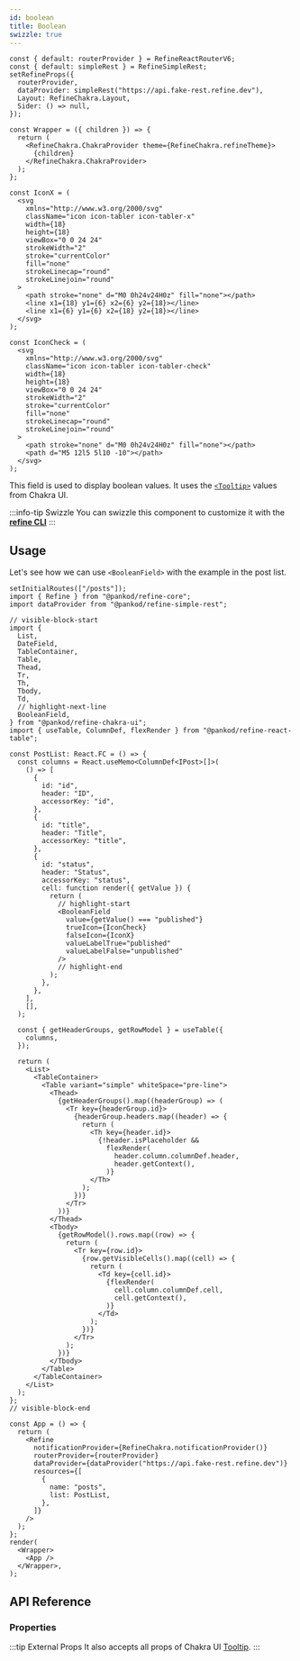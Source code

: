 ```yaml
---
id: boolean
title: Boolean
swizzle: true
---
```


```tsx live shared
const { default: routerProvider } = RefineReactRouterV6;
const { default: simpleRest } = RefineSimpleRest;
setRefineProps({
  routerProvider,
  dataProvider: simpleRest("https://api.fake-rest.refine.dev"),
  Layout: RefineChakra.Layout,
  Sider: () => null,
});

const Wrapper = ({ children }) => {
  return (
    <RefineChakra.ChakraProvider theme={RefineChakra.refineTheme}>
      {children}
    </RefineChakra.ChakraProvider>
  );
};

const IconX = (
  <svg
    xmlns="http://www.w3.org/2000/svg"
    className="icon icon-tabler icon-tabler-x"
    width={18}
    height={18}
    viewBox="0 0 24 24"
    strokeWidth="2"
    stroke="currentColor"
    fill="none"
    strokeLinecap="round"
    strokeLinejoin="round"
  >
    <path stroke="none" d="M0 0h24v24H0z" fill="none"></path>
    <line x1={18} y1={6} x2={6} y2={18}></line>
    <line x1={6} y1={6} x2={18} y2={18}></line>
  </svg>
);

const IconCheck = (
  <svg
    xmlns="http://www.w3.org/2000/svg"
    className="icon icon-tabler icon-tabler-check"
    width={18}
    height={18}
    viewBox="0 0 24 24"
    strokeWidth="2"
    stroke="currentColor"
    fill="none"
    strokeLinecap="round"
    strokeLinejoin="round"
  >
    <path stroke="none" d="M0 0h24v24H0z" fill="none"></path>
    <path d="M5 12l5 5l10 -10"></path>
  </svg>
);
```

This field is used to display boolean values. It uses the [`<Tooltip>`](https://chakra-ui.com/docs/components/tooltip/usage) values from Chakra UI.

:::info-tip Swizzle
You can swizzle this component to customize it with the [**refine CLI**](/docs/3.xx.xx/packages/documentation/cli)
:::

## Usage

Let's see how we can use `<BooleanField>` with the example in the post list.

```tsx live url=http://localhost:3000/posts previewHeight=420px hideCode
setInitialRoutes(["/posts"]);
import { Refine } from "@pankod/refine-core";
import dataProvider from "@pankod/refine-simple-rest";

// visible-block-start
import {
  List,
  DateField,
  TableContainer,
  Table,
  Thead,
  Tr,
  Th,
  Tbody,
  Td,
  // highlight-next-line
  BooleanField,
} from "@pankod/refine-chakra-ui";
import { useTable, ColumnDef, flexRender } from "@pankod/refine-react-table";

const PostList: React.FC = () => {
  const columns = React.useMemo<ColumnDef<IPost>[]>(
    () => [
      {
        id: "id",
        header: "ID",
        accessorKey: "id",
      },
      {
        id: "title",
        header: "Title",
        accessorKey: "title",
      },
      {
        id: "status",
        header: "Status",
        accessorKey: "status",
        cell: function render({ getValue }) {
          return (
            // highlight-start
            <BooleanField
              value={getValue() === "published"}
              trueIcon={IconCheck}
              falseIcon={IconX}
              valueLabelTrue="published"
              valueLabelFalse="unpublished"
            />
            // highlight-end
          );
        },
      },
    ],
    [],
  );

  const { getHeaderGroups, getRowModel } = useTable({
    columns,
  });

  return (
    <List>
      <TableContainer>
        <Table variant="simple" whiteSpace="pre-line">
          <Thead>
            {getHeaderGroups().map((headerGroup) => (
              <Tr key={headerGroup.id}>
                {headerGroup.headers.map((header) => {
                  return (
                    <Th key={header.id}>
                      {!header.isPlaceholder &&
                        flexRender(
                          header.column.columnDef.header,
                          header.getContext(),
                        )}
                    </Th>
                  );
                })}
              </Tr>
            ))}
          </Thead>
          <Tbody>
            {getRowModel().rows.map((row) => {
              return (
                <Tr key={row.id}>
                  {row.getVisibleCells().map((cell) => {
                    return (
                      <Td key={cell.id}>
                        {flexRender(
                          cell.column.columnDef.cell,
                          cell.getContext(),
                        )}
                      </Td>
                    );
                  })}
                </Tr>
              );
            })}
          </Tbody>
        </Table>
      </TableContainer>
    </List>
  );
};
// visible-block-end

const App = () => {
  return (
    <Refine
      notificationProvider={RefineChakra.notificationProvider()}
      routerProvider={routerProvider}
      dataProvider={dataProvider("https://api.fake-rest.refine.dev")}
      resources={[
        {
          name: "posts",
          list: PostList,
        },
      ]}
    />
  );
};
render(
  <Wrapper>
    <App />
  </Wrapper>,
);
```

## API Reference

### Properties

<PropsTable module="@pankod/refine-chakra-ui/BooleanField" title-description="The text shown in the tooltip" title-default="`value` ? `valueLabelTrue` : `valueLabelFalse`" trueIcon-default="[`<IconCheck />`](https://tabler-icons.io/i/check)" falseIcon-default="[`<IconX />`](https://tabler-icons.io/i/x)" />

:::tip External Props
It also accepts all props of Chakra UI [Tooltip](https://chakra-ui.com/docs/components/tooltip/usage).
:::
